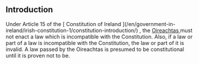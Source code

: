 ##  Introduction

Under Article 15 of the [ Constitution of Ireland ](/en/government-in-
ireland/irish-constitution-1/constitution-introduction/) , the [ Oireachtas
](https://www.citizensinformation.ie/en/government_in_ireland/houses_of_the_oireachtas/)
must not enact a law which is incompatible with the Constitution. Also, if a
law or part of a law is incompatible with the Constitution, the law or part of
it is invalid. A law passed by the Oireachtas is presumed to be constitutional
until it is proven not to be.  

